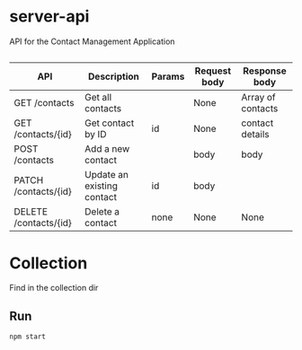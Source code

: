 # server-api
API for the Contact Management Application 


## 
| API                           | Description                           | Params            | 	Request body    | 	Response body               |
|------------------------------	|-----------------------------------	|----------------   |----------------	|-----------------------------	|
| GET /contacts                 | Get all contacts                      |                   | None      	    | Array of contacts             |
| GET /contacts/{id}            | Get contact by ID              	    | id                | None   	        | contact details              	|
| POST /contacts                | Add a new contact            	        |                   | body          	| body                         	|
| PATCH /contacts/{id}          | Update an existing contact            | id                | body              |                               |
| DELETE /contacts/{id}         | Delete a contact               	    | none              | None    	        | None                         	|

# Collection

Find in the collection dir

## Run
```
npm start
```
